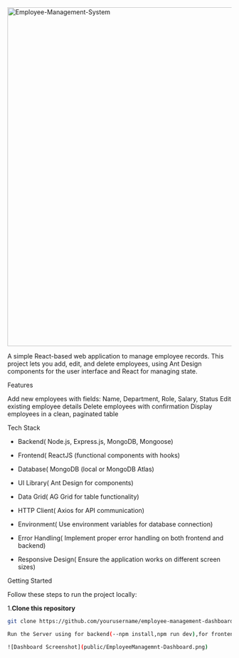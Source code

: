 <img width="1899" height="762" alt="Employee-Management-System" src="https://github.com/user-attachments/assets/53d1e1ba-ae57-49b4-9e93-5c40c005301f" />

A simple React-based web application to manage employee records.
This project lets you add, edit, and delete employees, using Ant Design components for the user interface and React for managing state.

Features

Add new employees with fields: Name, Department, Role, Salary, Status
Edit existing employee details
Delete employees with confirmation
Display employees in a clean, paginated table


Tech Stack

- Backend( Node.js, Express.js, MongoDB, Mongoose)

- Frontend( ReactJS (functional components with hooks)

- Database( MongoDB (local or MongoDB Atlas)

- UI Library( Ant Design for components)

- Data Grid( AG Grid for table functionality)

- HTTP Client( Axios for API communication)

- Environment( Use environment variables for database connection)

- Error Handling( Implement proper error handling on both frontend and backend)

- Responsive Design( Ensure the application works on different screen sizes)

Getting Started

Follow these steps to run the project locally:

1.**Clone this repository**

```bash
git clone https://github.com/yourusername/employee-management-dashboard.git

Run the Server using for backend(--npm install,npm run dev),for frontend(--npm install, npm start)

![Dashboard Screenshot](public/EmployeeManagemnt-Dashboard.png)





